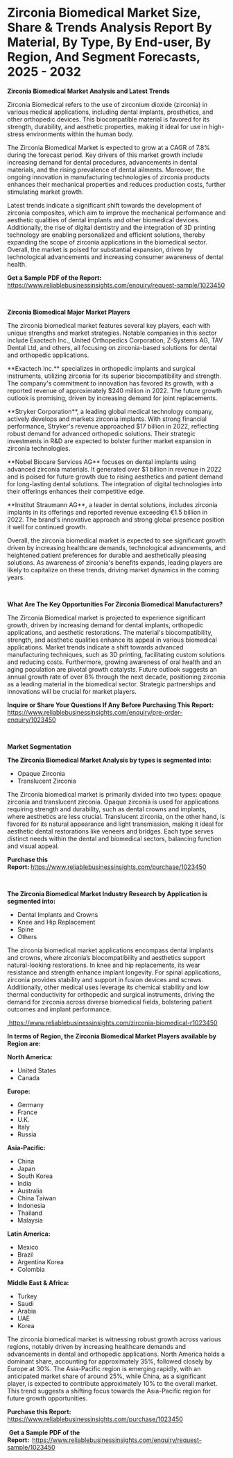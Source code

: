 <p><h1>Zirconia Biomedical Market Size, Share & Trends Analysis Report By Material, By Type, By End-user, By Region, And Segment Forecasts, 2025 - 2032</h1></p><p><strong>Zirconia Biomedical Market Analysis and Latest Trends</strong></p>
<p><p>Zirconia Biomedical refers to the use of zirconium dioxide (zirconia) in various medical applications, including dental implants, prosthetics, and other orthopedic devices. This biocompatible material is favored for its strength, durability, and aesthetic properties, making it ideal for use in high-stress environments within the human body. </p><p>The Zirconia Biomedical Market is expected to grow at a CAGR of 7.8% during the forecast period. Key drivers of this market growth include increasing demand for dental procedures, advancements in dental materials, and the rising prevalence of dental ailments. Moreover, the ongoing innovation in manufacturing technologies of zirconia products enhances their mechanical properties and reduces production costs, further stimulating market growth.</p><p>Latest trends indicate a significant shift towards the development of zirconia composites, which aim to improve the mechanical performance and aesthetic qualities of dental implants and other biomedical devices. Additionally, the rise of digital dentistry and the integration of 3D printing technology are enabling personalized and efficient solutions, thereby expanding the scope of zirconia applications in the biomedical sector. Overall, the market is poised for substantial expansion, driven by technological advancements and increasing consumer awareness of dental health.</p></p>
<p><strong>Get a Sample PDF of the Report:&nbsp;</strong> <a href="https://www.reliablebusinessinsights.com/enquiry/request-sample/1023450?utm_campaign=1789&utm_medium=2&utm_source=Github&utm_content=ia&utm_term=18042025&utm_id=zirconia-biomedical">https://www.reliablebusinessinsights.com/enquiry/request-sample/1023450</a></p>
<p>&nbsp;</p>
<p><strong>Zirconia Biomedical Major Market Players</strong></p>
<p><p>The zirconia biomedical market features several key players, each with unique strengths and market strategies. Notable companies in this sector include Exactech Inc., United Orthopedics Corporation, Z-Systems AG, TAV Dental Ltd, and others, all focusing on zirconia-based solutions for dental and orthopedic applications.</p><p>**Exactech Inc.** specializes in orthopedic implants and surgical instruments, utilizing zirconia for its superior biocompatibility and strength. The company's commitment to innovation has favored its growth, with a reported revenue of approximately $240 million in 2022. The future growth outlook is promising, driven by increasing demand for joint replacements.</p><p>**Stryker Corporation**, a leading global medical technology company, actively develops and markets zirconia implants. With strong financial performance, Stryker's revenue approached $17 billion in 2022, reflecting robust demand for advanced orthopedic solutions. Their strategic investments in R&D are expected to bolster further market expansion in zirconia technologies.</p><p>**Nobel Biocare Services AG** focuses on dental implants using advanced zirconia materials. It generated over $1 billion in revenue in 2022 and is poised for future growth due to rising aesthetics and patient demand for long-lasting dental solutions. The integration of digital technologies into their offerings enhances their competitive edge.</p><p>**Institut Straumann AG**, a leader in dental solutions, includes zirconia implants in its offerings and reported revenue exceeding €1.5 billion in 2022. The brand's innovative approach and strong global presence position it well for continued growth.</p><p>Overall, the zirconia biomedical market is expected to see significant growth driven by increasing healthcare demands, technological advancements, and heightened patient preferences for durable and aesthetically pleasing solutions. As awareness of zirconia's benefits expands, leading players are likely to capitalize on these trends, driving market dynamics in the coming years.</p></p>
<p>&nbsp;</p>
<p><strong>What Are The Key Opportunities For Zirconia Biomedical Manufacturers?</strong></p>
<p><p>The Zirconia Biomedical market is projected to experience significant growth, driven by increasing demand for dental implants, orthopedic applications, and aesthetic restorations. The material's biocompatibility, strength, and aesthetic qualities enhance its appeal in various biomedical applications. Market trends indicate a shift towards advanced manufacturing techniques, such as 3D printing, facilitating custom solutions and reducing costs. Furthermore, growing awareness of oral health and an aging population are pivotal growth catalysts. Future outlook suggests an annual growth rate of over 8% through the next decade, positioning zirconia as a leading material in the biomedical sector. Strategic partnerships and innovations will be crucial for market players.</p></p>
<p><strong>Inquire or Share Your Questions If Any Before Purchasing This Report:</strong> <a href="https://www.reliablebusinessinsights.com/enquiry/pre-order-enquiry/1023450?utm_campaign=1789&utm_medium=2&utm_source=Github&utm_content=ia&utm_term=18042025&utm_id=zirconia-biomedical">https://www.reliablebusinessinsights.com/enquiry/pre-order-enquiry/1023450</a></p>
<p>&nbsp;</p>
<p><strong>Market Segmentation</strong></p>
<p><strong>The Zirconia Biomedical Market Analysis by types is segmented into:</strong></p>
<p><ul><li>Opaque Zirconia</li><li>Translucent Zirconia</li></ul></p>
<p><p>The Zirconia biomedical market is primarily divided into two types: opaque zirconia and translucent zirconia. Opaque zirconia is used for applications requiring strength and durability, such as dental crowns and implants, where aesthetics are less crucial. Translucent zirconia, on the other hand, is favored for its natural appearance and light transmission, making it ideal for aesthetic dental restorations like veneers and bridges. Each type serves distinct needs within the dental and biomedical sectors, balancing function and visual appeal.</p></p>
<p><strong>Purchase this Report:&nbsp;</strong><a href="https://www.reliablebusinessinsights.com/purchase/1023450?utm_campaign=1789&utm_medium=2&utm_source=Github&utm_content=ia&utm_term=18042025&utm_id=zirconia-biomedical">https://www.reliablebusinessinsights.com/purchase/1023450</a></p>
<p>&nbsp;</p>
<p><strong>The Zirconia Biomedical Market Industry Research by Application is segmented into:</strong></p>
<p><ul><li>Dental Implants and Crowns</li><li>Knee and Hip Replacement</li><li>Spine</li><li>Others</li></ul></p>
<p><p>The zirconia biomedical market applications encompass dental implants and crowns, where zirconia’s biocompatibility and aesthetics support natural-looking restorations. In knee and hip replacements, its wear resistance and strength enhance implant longevity. For spinal applications, zirconia provides stability and support in fusion devices and screws. Additionally, other medical uses leverage its chemical stability and low thermal conductivity for orthopedic and surgical instruments, driving the demand for zirconia across diverse biomedical fields, bolstering patient outcomes and implant performance.</p></p>
<p><a href="https://www.reliablebusinessinsights.com/zirconia-biomedical-r1023450?utm_campaign=1789&utm_medium=2&utm_source=Github&utm_content=ia&utm_term=18042025&utm_id=zirconia-biomedical">&nbsp;https://www.reliablebusinessinsights.com/zirconia-biomedical-r1023450</a></p>
<p><strong>In terms of Region, the Zirconia Biomedical Market Players available by Region are:</strong></p>
<p>
    <p> <strong> North America: </strong>
        <ul>
            <li>United States</li>
            <li>Canada</li>
        </ul>
        </p> 
    <p> <strong> Europe: </strong>
        <ul>
            <li>Germany</li>
            <li>France</li>
            <li>U.K.</li>
            <li>Italy</li>
            <li>Russia</li>
        </ul>
        </p> 
    <p> <strong> Asia-Pacific: </strong>
        <ul>
            <li>China</li>
            <li>Japan</li>
            <li>South Korea</li>
            <li>India</li>
            <li>Australia</li>
            <li>China Taiwan</li>
            <li>Indonesia</li>
            <li>Thailand</li>
            <li>Malaysia</li>
        </ul>
        </p> 
    <p> <strong> Latin America: </strong>
        <ul>
            <li>Mexico</li>
            <li>Brazil</li>
            <li>Argentina Korea</li>
            <li>Colombia</li>
        </ul>
        </p> 
    <p> <strong> Middle East & Africa: </strong>
        <ul>
            <li>Turkey</li>
            <li>Saudi</li>
            <li>Arabia</li>
            <li>UAE</li>
            <li>Korea</li>
        </ul>
    </p>
    </p>
<p><p>The zirconia biomedical market is witnessing robust growth across various regions, notably driven by increasing healthcare demands and advancements in dental and orthopedic applications. North America holds a dominant share, accounting for approximately 35%, followed closely by Europe at 30%. The Asia-Pacific region is emerging rapidly, with an anticipated market share of around 25%, while China, as a significant player, is expected to contribute approximately 10% to the overall market. This trend suggests a shifting focus towards the Asia-Pacific region for future growth opportunities.</p></p>
<p><strong>Purchase this Report: </strong><a href="https://www.reliablebusinessinsights.com/purchase/1023450?utm_campaign=1789&utm_medium=2&utm_source=Github&utm_content=ia&utm_term=18042025&utm_id=zirconia-biomedical">https://www.reliablebusinessinsights.com/purchase/1023450</a></p>
<p>&nbsp;<strong>Get a Sample PDF of the Report:&nbsp;&nbsp;</strong><a href="https://www.reliablebusinessinsights.com/enquiry/request-sample/1023450?utm_campaign=1789&utm_medium=2&utm_source=Github&utm_content=ia&utm_term=18042025&utm_id=zirconia-biomedical">https://www.reliablebusinessinsights.com/enquiry/request-sample/1023450</a></p>
<p><strong></strong></p>
<p><p></p><p></p><p></p></p>